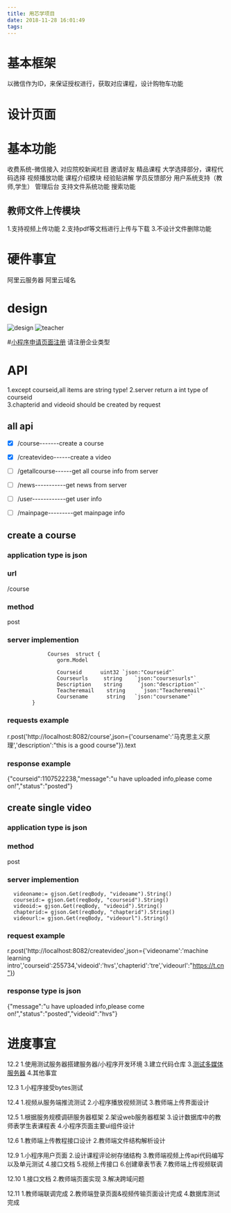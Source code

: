 ```yaml
---
title: 用芯学项目
date: 2018-11-28 16:01:49
tags:
---
```



# 基本框架
以微信作为ID，来保证授权进行，获取对应课程，设计购物车功能


# 设计页面


# 基本功能
  收费系统-微信接入
  对应院校新闻栏目
  邀请好友
  精品课程
  大学选择部分，课程代码选择
  视频播放功能
  课程介绍模块
  经验贴讲解
  学员反馈部分
  用户系统支持（教师,学生）
  管理后台
  支持文件系统功能
  搜索功能

  
## 教师文件上传模块
1.支持视频上传功能
2.支持pdf等文档进行上传与下载
3.不设计文件删除功能



# 硬件事宜
阿里云服务器
阿里云域名


# design
![design](/images/design.jpg)
![teacher](/images/teacher.jpg)

#[小程序申请页面注册](https://mp.weixin.qq.com/wxopen/waregister?action=step1)
请注册企业类型





# API
1.except courseid,all items are string type!
2.server return a int type of  courseid  
3.chapterid and videoid should be created by request

## all api 

- [x] /course-------create  a course
- [x] /createvideo------create a video
- [ ] /getallcourse------get all course info from server
- [ ] /news-----------get news from server
- [ ] /user------------get user info
- [ ] /mainpage---------get mainpage info


## create a course

### application type is json
### url
/course
### method
post
### server implemention 
```golang
             Courses  struct {
                gorm.Model

                Courseid      uint32 `json:"Courseid"`
                Courseurls     string    `json:"coursesurls"`
                Description    string     `json:"description"`
                Teacheremail    string     `json:"Teacheremail"`
                Coursename      string   `json:"coursename"`
        }
```
### requests example
r.post('http://localhost:8082/course',json={'coursename':'马克思主义原理','description':"this is a good course"}).text


### response example
{"courseid":1107522238,"message":"u have uploaded info,please come on!","status":"posted"}



## create single video
### application type is json
### method
post
### server implemention
```golang
  videoname:= gjson.Get(reqBody, "videoame").String()
  courseid:= gjson.Get(reqBody, "courseid").String()
  videoid:= gjson.Get(reqBody, "videoid").String()
  chapterid:= gjson.Get(reqBody, "chapterid").String()
  videourl:= gjson.Get(reqBody, "videourl").String()
```

### request example
r.post('http://localhost:8082/createvideo',json={'videoname':'machine learning intro','courseid':255734,'videoid':'hvs','chapterid':'tre','videourl':"https://t.cn"})


### response type is json

{"message":"u have uploaded info,please come on!","status":"posted","videoid":"hvs"}

























# 进度事宜
12.2
1.使用测试服务器搭建服务器/小程序开发环境
3.建立代码仓库
3.[测试多媒体服务器](http://47.100.100.141:8081/)
4.其他事宜


12.3 
1.小程序接受bytes测试



12.4
1.视频从服务端推流测试
2.小程序播放视频测试
3.教师端上传界面设计



12.5
1.根据服务规模调研服务器框架
2.架设web服务器框架
3.设计数据库中的教师表学生表课程表
4.小程序页面主要ui组件设计



12.6
1.教师端上传教程接口设计
2.教师端文件结构解析设计




12.9
1.小程序用户页面
2.设计课程评论树存储结构
3.教师端视频上传api代码编写以及单元测试
4.接口文档
5.视频上传接口
6.创建章表节表
7.教师端上传视频联调





12.10
1.接口文档
2.教师端页面实现
3.解决跨域问题


12.11
1.教师端联调完成
2.教师端登录页面&视频传输页面设计完成
4.数据库测试完成





